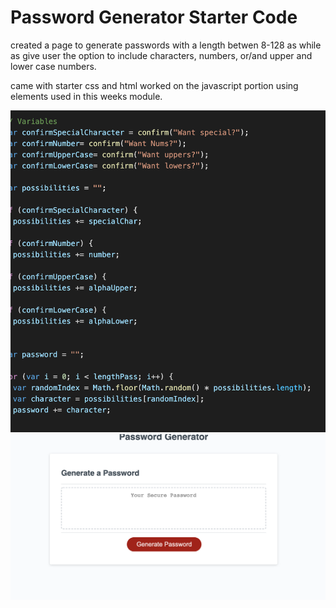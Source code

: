 # Password Generator Starter Code

created a page to generate passwords with a length betwen 8-128 as while as give user the option to include characters, numbers, or/and upper and lower case numbers.

came with starter css and html
worked on the javascript portion using elements used in this weeks module.

![screenshot](./shot.png)
![screenshot](./shot2.png)
